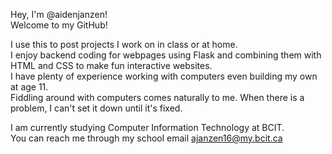 Hey, I'm @aidenjanzen! \
Welcome to my GitHub!

I use this to post projects I work on in class or at home. \
I enjoy backend coding for webpages using Flask and combining them with HTML and CSS to make fun interactive websites. \
I have plenty of experience working with computers even building my own at age 11. \
Fiddling around with computers comes naturally to me. When there is a problem, I can't set it down until it's fixed.


I am currently studying Computer Information Technology at BCIT. \
You can reach me through my school email ajanzen16@my.bcit.ca


